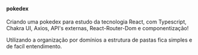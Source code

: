 #### pokedex

Criando uma pokedex para estudo da tecnologia React, com Typescript, Chakra UI, Axios, API's externas, React-Router-Dom e componentização!

Utilizando a organização por domínios a estrutura de pastas fica simples e de facíl entendimento.
